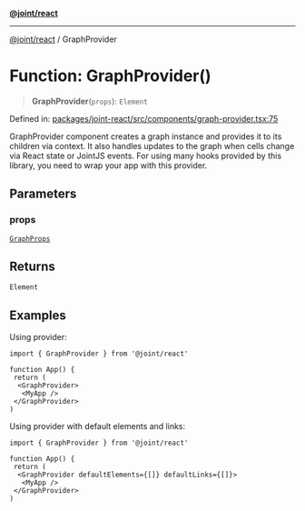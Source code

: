 [**@joint/react**](../README.md)

***

[@joint/react](../README.md) / GraphProvider

# Function: GraphProvider()

> **GraphProvider**(`props`): `Element`

Defined in: [packages/joint-react/src/components/graph-provider.tsx:75](https://github.com/samuelgja/joint/blob/a91832ea2262342cf7ec1914cdb61c5629371a80/packages/joint-react/src/components/graph-provider.tsx#L75)

GraphProvider component creates a graph instance and provides it to its children via context.
It also handles updates to the graph when cells change via React state or JointJS events.
For using many hooks provided by this library, you need to wrap your app with this provider.

## Parameters

### props

[`GraphProps`](../interfaces/GraphProps.md)

## Returns

`Element`

## Examples

Using provider:
```tsx
import { GraphProvider } from '@joint/react'

function App() {
 return (
  <GraphProvider>
   <MyApp />
 </GraphProvider>
)
```

Using provider with default elements and links:
```tsx
import { GraphProvider } from '@joint/react'

function App() {
 return (
  <GraphProvider defaultElements={[]} defaultLinks={[]}>
   <MyApp />
 </GraphProvider>
)
```
